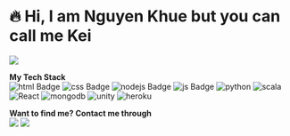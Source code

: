 <h1>🔥 Hi, I am Nguyen Khue but you can call me Kei</h1>
<img src="https://res.cloudinary.com/minhkhue181001/image/upload/v1618572459/Nguyen_Khue_tlmbjj.png">

<b>My Tech Stack</b>
<br>
![html Badge](https://img.shields.io/badge/HTML-239120?style=for-the-badge&logo=html5&logoColor=white)
![css Badge](https://img.shields.io/badge/CSS-239120?&style=for-the-badge&logo=css3&logoColor=white)
![nodejs Badge](https://img.shields.io/badge/Node.js-43853D?style=for-the-badge&logo=node.js&logoColor=white)
![js Badge](https://img.shields.io/badge/JavaScript-F7DF1E?style=for-the-badge&logo=javascript&logoColor=black)
![python](https://img.shields.io/badge/Python-14354C?style=for-the-badge&logo=python&logoColor=white)
![scala](https://img.shields.io/badge/Scala-DC322F?style=for-the-badge&logo=scala&logoColor=white)
![React](https://img.shields.io/badge/React-20232A?style=for-the-badge&logo=react&logoColor=61DAFB)
![mongodb](https://img.shields.io/badge/MongoDB-4EA94B?style=for-the-badge&logo=mongodb&logoColor=white)
![unity](https://img.shields.io/badge/Unity-100000?style=for-the-badge&logo=unity&logoColor=white)
![heroku](https://img.shields.io/badge/Heroku-430098?style=for-the-badge&logo=heroku&logoColor=white)

<b>Want to find me? Contact me through</b>
<br>
<a href="https://www.linkedin.com/in/minh-khue-nguyen-b875a1193"><img src="https://img.shields.io/badge/LinkedIn-0077B5?style=for-the-badge&logo=linkedin&logoColor=white"></a>
<a href="https://www.facebook.com/profile.php?id=100008880063779"><img src="https://img.shields.io/badge/Facebook-1877F2?style=for-the-badge&logo=facebook&logoColor=white"></a>



<!---
binkei05011810/binkei05011810 is a ✨ special ✨ repository because its `README.md` (this file) appears on your GitHub profile.
You can click the Preview link to take a look at your changes.
--->
